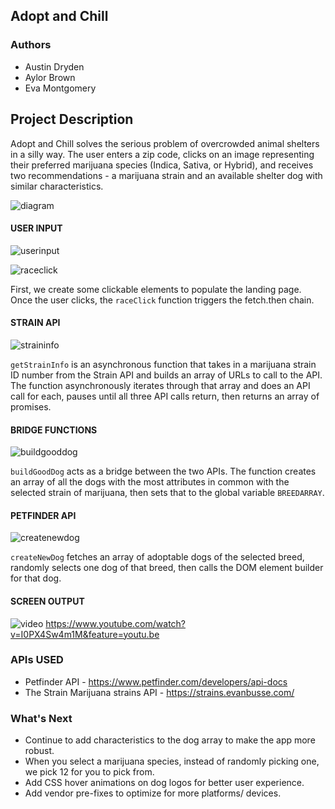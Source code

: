 ## Adopt and Chill 

### Authors  
* Austin Dryden
* Aylor Brown
* Eva Montgomery 

## Project Description  
Adopt and Chill solves the serious problem of overcrowded animal shelters in a silly way. The user enters a zip code, clicks on an image representing their preferred marijuana species (Indica, Sativa, or Hybrid), and receives two recommendations - a marijuana strain and an available shelter dog with similar characteristics. 


![diagram](https://user-images.githubusercontent.com/56937602/71096338-18906900-217c-11ea-8f25-ad548be69500.jpg)

#### USER INPUT 

![userinput](https://user-images.githubusercontent.com/56937602/71096746-da477980-217c-11ea-907a-bb0478c66541.png)


![raceclick](https://user-images.githubusercontent.com/56937602/71096972-40340100-217d-11ea-9eaa-d33e5d2cbf52.png)


First, we create some clickable elements to populate the landing page. Once the user clicks, the `raceClick` function triggers the fetch.then chain.  

#### STRAIN API 

![straininfo](https://user-images.githubusercontent.com/56937602/71097302-cc462880-217d-11ea-9946-89487c807d0e.png)


`getStrainInfo` is an asynchronous function that takes in a marijuana strain ID number from the Strain API and builds an array of URLs to call to the API. The function asynchronously iterates through that array and does an API call for each, pauses until all three API calls return, then returns an array of promises. 

#### BRIDGE FUNCTIONS

![buildgooddog](https://user-images.githubusercontent.com/56937602/71102166-00bde280-2186-11ea-8a96-ffbe22bf9d5d.png)

`buildGoodDog` acts as a bridge between the two APIs. The function creates an array of all the dogs with the most attributes in common with the selected strain of marijuana, then sets that to the global variable `BREEDARRAY`.

#### PETFINDER API

![createnewdog](https://user-images.githubusercontent.com/56937602/71097867-bf760480-217e-11ea-92a8-26d76b4c17a9.png)


`createNewDog` fetches an array of adoptable dogs of the selected breed, randomly selects one dog of that breed, then calls the DOM element builder for that dog. 

#### SCREEN OUTPUT 

![video](https://www.youtube.com/watch?v=I0PX4Sw4m1M&feature=youtu.be)
https://www.youtube.com/watch?v=I0PX4Sw4m1M&feature=youtu.be

### APIs USED 
* Petfinder API - https://www.petfinder.com/developers/api-docs
* The Strain Marijuana strains API - https://strains.evanbusse.com/

### What's Next
* Continue to add characteristics to the dog array to make the app more robust. 
* When you select a marijuana species, instead of randomly picking one, we pick 12 for you to pick from. 
* Add CSS hover animations on dog logos for better user experience. 
* Add vendor pre-fixes to optimize for more platforms/ devices. 



